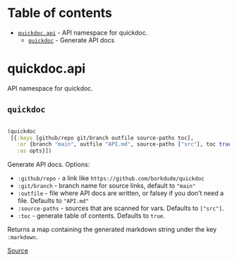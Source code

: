 # Table of contents
-  [`quickdoc.api`](#quickdocapi)  - API namespace for quickdoc.
    -  [`quickdoc`](#quickdoc) - Generate API docs
# quickdoc.api 


API namespace for quickdoc.



## `quickdoc`
``` clojure

(quickdoc
 [{:keys [github/repo git/branch outfile source-paths toc],
   :or {branch "main", outfile "API.md", source-paths ["src"], toc true},
   :as opts}])
```


Generate API docs. Options:
  * `:github/repo` -  a link like `https://github.com/borkdude/quickdoc`
  * `:git/branch` - branch name for source links, default to `"main"`
  * `:outfile` - file where API docs are written, or falsey if you don't need a file. Defaults to `"API.md"`
  * `:source-paths` - sources that are scanned for vars. Defaults to `["src"]`.
  * `:toc` - generate table of contents. Defaults to `true`.

  Returns a map containing the generated markdown string under the key `:markdown`.

[Source](https://github.com/borkdude/quickdoc/blob/main/src/quickdoc/api.cljc#L7-L48)
